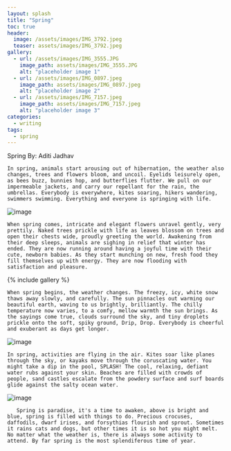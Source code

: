 ```yaml
---
layout: splash
title: "Spring"
toc: true
header:
  image: /assets/images/IMG_3792.jpeg
  teaser: assets/images/IMG_3792.jpeg
gallery:
  - url: /assets/images/IMG_3555.JPG
    image_path: assets/images/IMG_3555.JPG
    alt: "placeholder image 1"
  - url: /assets/images/IMG_0897.jpeg
    image_path: assets/images/IMG_0897.jpeg
    alt: "placeholder image 2"
  - url: /assets/images/IMG_7157.jpeg
    image_path: assets/images/IMG_7157.jpeg
    alt: "placeholder image 3"
categories:
  - writing
tags:
  - spring
---
```


Spring
By: Aditi Jadhav


    In spring, animals start arousing out of hibernation, the weather also changes, trees and flowers bloom, and uncoil. Eyelids leisurely open, as bees buzz, bunnies hop, and butterflies flutter. We pull on our impermeable jackets, and carry our repellant for the rain, the umbrellas. Everybody is everywhere, kites soaring, hikers wandering, swimmers swimming. Everything and everyone is springing with life.

![image](https://github.com/AditiPJadhav/aditi-inspires/tree/gh-pages/assets/images/IMG_8223.jpeg)

    When spring comes, intricate and elegant flowers unravel gently, very prettily. Naked trees prickle with life as leaves blossom on trees and open their chests wide, proudly greeting the world. Awakening from their deep sleeps, animals are sighing in relief that winter has ended. They are now running around having a joyful time with their cute, newborn babies. As they start munching on new, fresh food they fill themselves up with energy. They are now flooding with satisfaction and pleasure.

{% include gallery %}

    When spring begins, the weather changes. The freezy, icy, white snow thaws away slowly, and carefully. The sun pinnacles out warming our beautiful earth, waving to us brightly, brilliantly. The chilly temperature now varies, to a comfy, mellow warmth the sun brings. As the sayings come true, clouds surround the sky, and tiny droplets prickle onto the soft, spiky ground, Drip, Drop. Everybody is cheerful and exuberant as days get longer.

![image](https://github.com/AditiPJadhav/aditi-inspires/tree/gh-pages/assets/images/IMG_3831.jpeg)

    In spring, activities are flying in the air. Kites soar like planes through the sky, or kayaks move through the coruscating water. You might take a dip in the pool, SPLASH! The cool, relaxing, defiant water rubs against your skin. Beaches are filled with crowds of people, sand castles escalate from the powdery surface and surf boards glide against the salty ocean water. 

![image](https://github.com/AditiPJadhav/aditi-inspires/tree/gh-pages/assets/images/IMG_4130.jpeg)

       Spring is paradise, it's a time to awaken, above is bright and blue, spring is filled with things to do. Precious crocuses, daffodils, dwarf irises, and forsythias flourish and sprout. Sometimes it rains cats and dogs, but other times it is so hot you might melt. No matter what the weather is, there is always some activity to attend. By far spring is the most splendiferous time of year.
